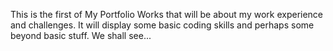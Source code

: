
This is the first of My Portfolio Works that will be about my work experience and challenges.   It will display some basic coding skills and perhaps some
beyond basic stuff.   We shall see...
